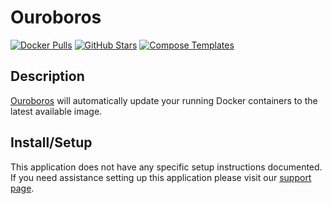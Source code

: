 # Ouroboros

[![Docker Pulls](https://img.shields.io/docker/pulls/pyouroboros/ouroboros?style=flat-square&color=607D8B&label=docker%20pulls&logo=docker)](https://hub.docker.com/r/pyouroboros/ouroboros)
[![GitHub Stars](https://img.shields.io/github/stars/pyouroboros/ouroboros?style=flat-square&color=607D8B&label=github%20stars&logo=github)](https://github.com/pyouroboros/ouroboros)
[![Compose Templates](https://img.shields.io/static/v1?style=flat-square&color=607D8B&label=compose&message=templates)](https://github.com/GhostWriters/DockSTARTer/tree/master/compose/.apps/ouroboros)

## Description

[Ouroboros](https://github.com/pyouroboros/ouroboros) will automatically update your running Docker containers to the latest available image.

## Install/Setup

This application does not have any specific setup instructions documented. If you need assistance setting up this application please visit our [support page](https://dockstarter.com/basics/support/).
